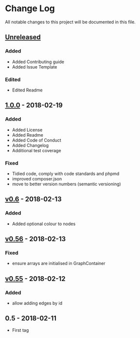 # Change Log
All notable changes to this project will be documented in this file.

## [Unreleased](https://github.com/RhodriM/graph/compare/1.0.0...master)
### Added
 - Added Contributing guide
 - Added Issue Template
### Edited
 - Edited Readme
 

## [1.0.0](https://github.com/RhodriM/graph/compare/v0.6...1.0.0) - 2018-02-19
### Added
 - Added License
 - Added Readme
 - Added Code of Conduct
 - Added Changelog
 - Additional test coverage
### Fixed
 - Tidied code, comply with code standards and phpmd
 - improved composer.json
 - move to better version numbers (semantic versioning)

## [v0.6](https://github.com/RhodriM/graph/compare/v0.56...v0.6) - 2018-02-13
### Added
 - Added optional colour to nodes
 
## [v0.56](https://github.com/RhodriM/graph/compare/v0.55...v0.56) - 2018-02-13
### Fixed
 - ensure arrays are initialised in GraphContainer
 
## [v0.55](https://github.com/RhodriM/graph/compare/v0.5...v0.55) - 2018-02-12
### Added
 - allow adding edges by id
 
## 0.5 - 2018-02-11
- First tag
